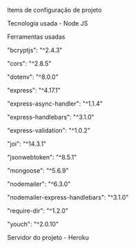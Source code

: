 

Items de configuração de projeto

Tecnologia usada - Node JS

Ferramentas usadas

"bcryptjs": "^2.4.3"

"cors": "^2.8.5"

"dotenv": "^8.0.0"

"express": "^4.17.1"

"express-async-handler": "^1.1.4"

"express-handlebars": "^3.1.0"

"express-validation": "^1.0.2"

"joi": "^14.3.1"

"jsonwebtoken": "^8.5.1"

"mongoose": "^5.6.9"

"nodemailer": "^6.3.0"

"nodemailer-express-handlebars": "^3.1.0"

"require-dir": "^1.2.0"

"youch": "^2.0.10"

Servidor do projeto - Heroku
